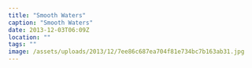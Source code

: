 ```yaml
---
title: "Smooth Waters"
caption: "Smooth Waters"
date: 2013-12-03T06:09Z
location: ""
tags: ""
image: /assets/uploads/2013/12/7ee86c687ea704f81e734bc7b163ab31.jpg
---
```

